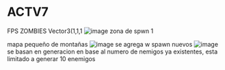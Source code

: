 # ACTV7
FPS ZOMBIES
Vector3(1,1,1
![image](https://github.com/user-attachments/assets/1b4446ea-53ba-47ee-b1f0-8b7fe132e5e1)
zona de spwn 1

mapa pequeño de montañas
![image](https://github.com/user-attachments/assets/8f4724f0-3d9d-40ee-925c-e78093a94d2e)
se agrega w spawn nuevos
![image](https://github.com/user-attachments/assets/881010d4-6d13-4a35-9a8c-c0a647473233)
se basan en generacion en base al numero de nemigos ya existentes, esta limitado a generar 10 enemigos
